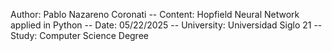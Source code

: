 Author: Pablo Nazareno Coronati -- Content: Hopfield Neural Network applied in Python -- Date: 05/22/2025 -- University: Universidad Siglo 21 -- Study: Computer Science Degree

